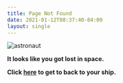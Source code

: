 ```yaml
---
title: Page Not Found
date: 2021-01-12T08:37:40-04:00
layout: single
---
```


<div class="block-container">
  <img class="block tablet-up-6 laptop-up-4" src="/images/astronaut.png" alt="astronaut">
</div>

<strong>It looks like you got lost in space.</strong>

<strong>Click <a href="/">here</a> to get to back to your ship.</strong>